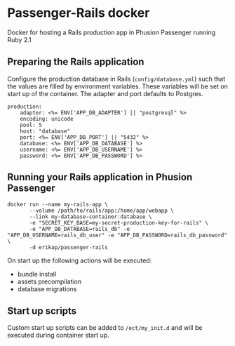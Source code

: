 # Passenger-Rails docker
Docker for hosting a Rails production app in Phusion Passenger running Ruby 2.1

## Preparing the Rails application
Configure the production database in Rails (`config/database.yml`) such that the values are filled by environment variables. These variables will be set on start up of the container. The adapter and port defaults to Postgres.

    production:
        adapter: <%= ENV['APP_DB_ADAPTER'] || "postgresql" %>
        encoding: unicode
        pool: 5
        host: "database"
        port: <%= ENV['APP_DB_PORT'] || "5432" %>
        database: <%= ENV['APP_DB_DATABASE'] %>
        username: <%= ENV['APP_DB_USERNAME'] %>
        password: <%= ENV['APP_DB_PASSWORD'] %> 

## Running your Rails application in Phusion Passenger

    docker run --name my-rails-app \
           --volume /path/to/rails/app:/home/app/webapp \
           --link my-database-container:database \
           -e "SECRET_KEY_BASE=my-secret-production-key-for-rails" \
           -e "APP_DB_DATABASE=rails_db" -e "APP_DB_USERNAME=rails_db_user" -e "APP_DB_PASSWORD=rails_db_password" \
           -d erikap/passenger-rails

On start up the following actions will be executed:
- bundle install
- assets precompilation
- database migrations

## Start up scripts
Custom start up scripts can be added to `/ect/my_init.d` and will be executed during container start up.